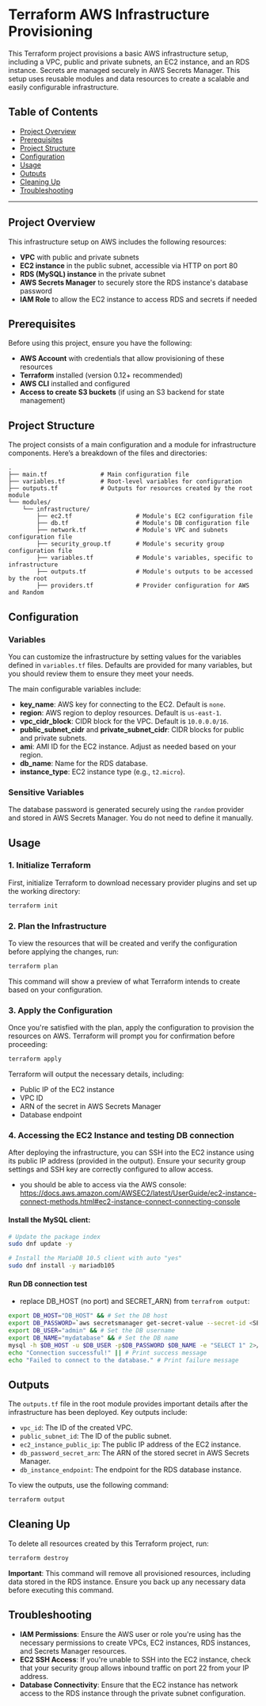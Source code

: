 # Terraform AWS Infrastructure Provisioning

This Terraform project provisions a basic AWS infrastructure setup, including a VPC, public and private subnets, an EC2
instance, and an RDS instance. Secrets are managed securely in AWS Secrets Manager. This setup uses reusable modules and
data resources to create a scalable and easily configurable infrastructure.

## Table of Contents

- [Project Overview](#project-overview)
- [Prerequisites](#prerequisites)
- [Project Structure](#project-structure)
- [Configuration](#configuration)
- [Usage](#usage)
- [Outputs](#outputs)
- [Cleaning Up](#cleaning-up)
- [Troubleshooting](#troubleshooting)

---

## Project Overview

This infrastructure setup on AWS includes the following resources:

- **VPC** with public and private subnets
- **EC2 instance** in the public subnet, accessible via HTTP on port 80
- **RDS (MySQL) instance** in the private subnet
- **AWS Secrets Manager** to securely store the RDS instance's database password
- **IAM Role** to allow the EC2 instance to access RDS and secrets if needed

## Prerequisites

Before using this project, ensure you have the following:

- **AWS Account** with credentials that allow provisioning of these resources
- **Terraform** installed (version 0.12+ recommended)
- **AWS CLI** installed and configured
- **Access to create S3 buckets** (if using an S3 backend for state management)

## Project Structure

The project consists of a main configuration and a module for infrastructure components. Here’s a breakdown of the files
and directories:

```plaintext
.
├── main.tf               # Main configuration file
├── variables.tf          # Root-level variables for configuration
├── outputs.tf            # Outputs for resources created by the root module
└── modules/
    └── infrastructure/
        ├── ec2.tf                  # Module's EC2 configuration file
        ├── db.tf                   # Module's DB configuration file
        ├── network.tf              # Module's VPC and subnets configuration file
        ├── security_group.tf       # Module's security group configuration file
        ├── variables.tf            # Module's variables, specific to infrastructure
        ├── outputs.tf              # Module's outputs to be accessed by the root
        ├── providers.tf            # Provider configuration for AWS and Random

```

## Configuration

### Variables

You can customize the infrastructure by setting values for the variables defined in `variables.tf` files. Defaults are
provided for many variables, but you should review them to ensure they meet your needs.

The main configurable variables include:

- **key_name**: AWS key for connecting to the EC2. Default is `none`.
- **region**: AWS region to deploy resources. Default is `us-east-1`.
- **vpc_cidr_block**: CIDR block for the VPC. Default is `10.0.0.0/16`.
- **public_subnet_cidr** and **private_subnet_cidr**: CIDR blocks for public and private subnets.
- **ami**: AMI ID for the EC2 instance. Adjust as needed based on your region.
- **db_name**: Name for the RDS database.
- **instance_type**: EC2 instance type (e.g., `t2.micro`).

### Sensitive Variables

The database password is generated securely using the `random` provider and stored in AWS Secrets Manager. You do not
need to define it manually.

## Usage

### 1. Initialize Terraform

First, initialize Terraform to download necessary provider plugins and set up the working directory:

```bash
terraform init
```

### 2. Plan the Infrastructure

To view the resources that will be created and verify the configuration before applying the changes, run:

```bash
terraform plan
```

This command will show a preview of what Terraform intends to create based on your configuration.

### 3. Apply the Configuration

Once you're satisfied with the plan, apply the configuration to provision the resources on AWS. Terraform will prompt
you for confirmation before proceeding:

```bash
terraform apply
```

Terraform will output the necessary details, including:

- Public IP of the EC2 instance
- VPC ID
- ARN of the secret in AWS Secrets Manager
- Database endpoint

### 4. Accessing the EC2 Instance and testing DB connection

After deploying the infrastructure, you can SSH into the EC2 instance using its public IP address (provided in the
output). Ensure your security group settings and SSH key are correctly configured to allow access.
* you should be able to access via the AWS console:
https://docs.aws.amazon.com/AWSEC2/latest/UserGuide/ec2-instance-connect-methods.html#ec2-instance-connect-connecting-console


#### Install the MySQL client:
```bash
# Update the package index
sudo dnf update -y

# Install the MariaDB 10.5 client with auto "yes"
sudo dnf install -y mariadb105
```

#### Run DB connection test 
* replace DB_HOST (no port) and SECRET_ARN) from ```terrafrom output```:
```bash
export DB_HOST="DB_HOST" && # Set the DB host
export DB_PASSWORD=`aws secretsmanager get-secret-value --secret-id <SECRET_ARN> --query SecretString --output text` && # Set the DB password
export DB_USER="admin" && # Set the DB username
export DB_NAME="mydatabase" && # Set the DB name
mysql -h $DB_HOST -u $DB_USER -p$DB_PASSWORD $DB_NAME -e "SELECT 1" 2>/dev/null && # Try connecting to the DB
echo "Connection successful!" || # Print success message
echo "Failed to connect to the database." # Print failure message
```



## Outputs

The `outputs.tf` file in the root module provides important details after the infrastructure has been deployed. Key
outputs include:

- `vpc_id`: The ID of the created VPC.
- `public_subnet_id`: The ID of the public subnet.
- `ec2_instance_public_ip`: The public IP address of the EC2 instance.
- `db_password_secret_arn`: The ARN of the stored secret in AWS Secrets Manager.
- `db_instance_endpoint`: The endpoint for the RDS database instance.

To view the outputs, use the following command:

```bash
terraform output
```

## Cleaning Up

To delete all resources created by this Terraform project, run:

```bash
terraform destroy
```

**Important**: This command will remove all provisioned resources, including data stored in the RDS instance. Ensure you
back up any necessary data before executing this command.

## Troubleshooting

- **IAM Permissions**: Ensure the AWS user or role you're using has the necessary permissions to create VPCs, EC2
  instances, RDS instances, and Secrets Manager resources.
- **EC2 SSH Access**: If you're unable to SSH into the EC2 instance, check that your security group allows inbound
  traffic on port 22 from your IP address.
- **Database Connectivity**: Ensure that the EC2 instance has network access to the RDS instance through the private
  subnet configuration.
